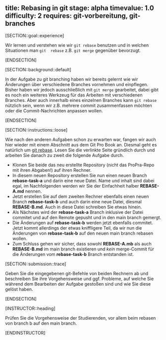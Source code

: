 title: Rebasing in git
stage: alpha
timevalue: 1.0
difficulty: 2
requires: git-vorbereitung, git-branches
---

[SECTION::goal::experience]

Wir lernen und verstehen wie wir `git rebase` benutzen und in welchen Situationen man `git 
rebase` z.B. `git merge` gegenüber bevorzugt. 

[ENDSECTION]

[SECTION::background::default]

In der Aufgabe zu git branching haben wir bereits gelernt wie wir Änderungen über verschiedene 
Branches vornehmen und einpflegen. Bisher haben wir jedoch ausschließlich mit `git merge` 
gearbeitet, dabei gibt es noch ein weiteres Werkzeug für das Arbeiten mit verschiedenen Branches.
Aber auch innerhalb eines einzelnen Branches kann `git rebase` nützlich sein, wenn wir z.B. 
mehrere commit zusammenfassen möchten oder die Commit-Nachrichten anpassen wollen. 

[ENDSECTION]

[SECTION::instructions::loose]

Wie nach den anderen Aufgaben schon zu erwarten war, fangen wir auch hier wieder mit einem 
Abschnitt aus dem Git Pro Book an. Diesmal geht es natürlich um [git rebase](https://git-scm.com/book/en/v2/Git-Branching-Rebasing). 
Lesen Sie die verlinkte Seite gründlich durch und arbeiten Sie danach zu zweit die folgende 
Aufgabe durch.

- Klonen Sie beide das neu erstellte Repository (nicht das ProPra-Repo mit ihren Abgaben!) auf 
ihren Rechner.
- In diesem neuen Repository erstellen Sie nun einen neuen Branch **rebase-task-a** und darin eine 
neue Datei. Name und inhalt sind dabei egal, im Nachfolgenden werden wir Sie der Einfachheit 
halber **REBASE-A.md** nennen.
- Jetzt erstellen Sie auf dem zweiten Rechner ebenfalls einen neuen Branch **rebase-task-b** und 
auch darin eine neue Datei, diesmal **REBASE-B.md**. Auch in diese Datei schreiben Sie etwas hinein.
- Als Nächstes wird der **rebase-task-a** Branch inklusive der Datei commitet und auf den Remote 
  gepusht und in den main branch gemergt.
- Die Änderungen auf **rebase-task-b** werden jetzt ebenfalls commitet. Jetzt kommt allerdings 
  der etwas kniffligere Teil, da wir nun die Änderungen von **rebase-task-b** auf den neuen main 
  branch rebasen wollen.
- Zum Schluss gehen wir sicher, dass sowohl **REBASE-A.mb** als auch **REBASE-B.md** im main 
  branch existieren und *kein* merge-Commit für die Änderungen vom **rebase-task-b** Branch 
  entstanden ist.

[SECTION::submission::trace]

Geben Sie die eingegebenen git-Befehle von beiden Rechnern ab und beschreiben Sie ihre 
Vorgehensweise und ggf. Probleme, auf welche Sie während dem Bearbeiten der Aufgabe gestoßen sind 
und wie Sie diese gelöst haben.  

[ENDSECTION]

[INSTRUCTOR::heading]

Prüfen Sie die Vorgehensweise der Studierenden, vor allem beim rebasen von branch b auf den main 
branch.

[ENDINSTRUCTOR]
